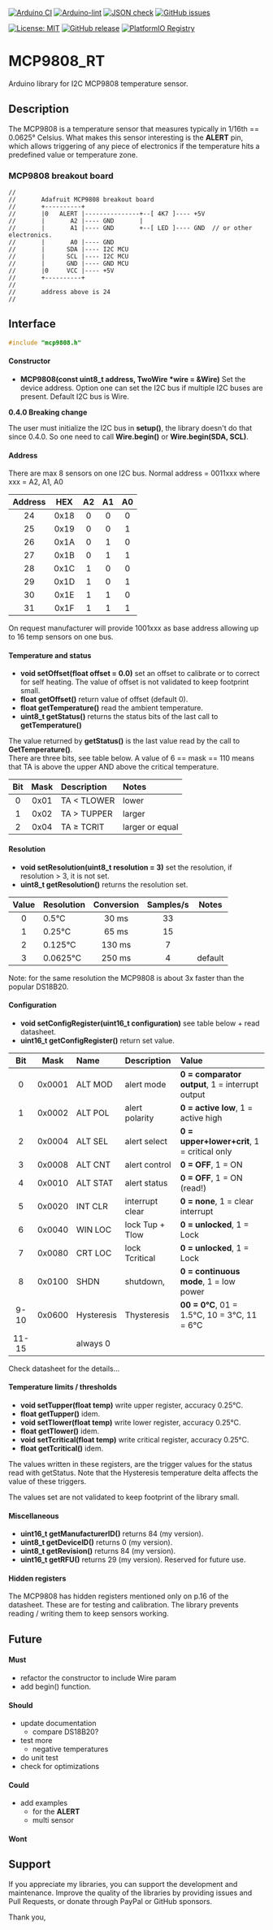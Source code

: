 
[![Arduino CI](https://github.com/RobTillaart/MCP9808_RT/workflows/Arduino%20CI/badge.svg)](https://github.com/marketplace/actions/arduino_ci)
[![Arduino-lint](https://github.com/RobTillaart/MCP9808_RT/actions/workflows/arduino-lint.yml/badge.svg)](https://github.com/RobTillaart/MCP9808_RT/actions/workflows/arduino-lint.yml)
[![JSON check](https://github.com/RobTillaart/MCP9808_RT/actions/workflows/jsoncheck.yml/badge.svg)](https://github.com/RobTillaart/MCP9808_RT/actions/workflows/jsoncheck.yml)
[![GitHub issues](https://img.shields.io/github/issues/RobTillaart/MCP9808_RT.svg)](https://github.com/RobTillaart/MCP9808_RT/issues)

[![License: MIT](https://img.shields.io/badge/license-MIT-green.svg)](https://github.com/RobTillaart/MCP9808_RT/blob/master/LICENSE)
[![GitHub release](https://img.shields.io/github/release/RobTillaart/MCP9808_RT.svg?maxAge=3600)](https://github.com/RobTillaart/MCP9808_RT/releases)
[![PlatformIO Registry](https://badges.registry.platformio.org/packages/robtillaart/library/MCP9808.svg)](https://registry.platformio.org/libraries/robtillaart/MCP9808)


# MCP9808_RT

Arduino library for I2C MCP9808 temperature sensor.


## Description

The MCP9808 is a temperature sensor that measures typically in 1/16th == 0.0625° Celsius.
What makes this sensor interesting is the **ALERT** pin, which allows triggering of any piece
of electronics if the temperature hits a predefined value or temperature zone.


### MCP9808 breakout board

```
//
//       Adafruit MCP9808 breakout board
//       +----------+
//       |0   ALERT |---------------+--[ 4K7 ]---- +5V
//       |       A2 |---- GND       |
//       |       A1 |---- GND       +--[ LED ]---- GND  // or other electronics.
//       |       A0 |---- GND
//       |      SDA |---- I2C MCU
//       |      SCL |---- I2C MCU
//       |      GND |---- GND MCU
//       |0     VCC |---- +5V
//       +----------+
//
//       address above is 24
//
```


## Interface

```cpp
#include "mcp9808.h"
```

#### Constructor

- **MCP9808(const uint8_t address, TwoWire \*wire = &Wire)** Set the device address.
Option one can set the I2C bus if multiple I2C buses are present.
Default I2C bus is Wire.

**0.4.0 Breaking change**

The user must initialize the I2C bus in **setup()**, the library doesn't do that
since 0.4.0. So one need to call **Wire.begin()** or **Wire.begin(SDA, SCL)**.


#### Address

There are max 8 sensors on one I2C bus.
Normal address = 0011xxx where xxx = A2, A1, A0  

| Address |  HEX   |  A2  |  A1  |  A0  |
|:-------:|:------:|:----:|:----:|:----:|
|    24   |  0x18  |  0   |  0   |  0   |
|    25   |  0x19  |  0   |  0   |  1   |
|    26   |  0x1A  |  0   |  1   |  0   |
|    27   |  0x1B  |  0   |  1   |  1   |
|    28   |  0x1C  |  1   |  0   |  0   |
|    29   |  0x1D  |  1   |  0   |  1   |
|    30   |  0x1E  |  1   |  1   |  0   |
|    31   |  0x1F  |  1   |  1   |  1   |

On request manufacturer will provide 1001xxx as base address 
allowing up to 16 temp sensors on one bus.


#### Temperature and status

- **void setOffset(float offset = 0.0)** set an offset to calibrate or to correct for self heating. 
The value of offset is not validated to keep footprint small.
- **float getOffset()** return value of offset (default 0).
- **float getTemperature()** read the ambient temperature.
- **uint8_t getStatus()** returns the status bits of the last call to **getTemperature()**

The value returned by **getStatus()** is the last value read by the call to **GetTemperature()**.  
There are three bits, see table below. 
A value of 6 == mask == 110 means that TA is above the upper AND above the critical temperature.

|  Bit  |  Mask  |  Description  |  Notes           |
|:-----:|:------:|:--------------|:-----------------|
|   0   |  0x01  |  TA < TLOWER  |  lower           |
|   1   |  0x02  |  TA > TUPPER  |  larger          |
|   2   |  0x04  |  TA ≥ TCRIT   |  larger or equal |


#### Resolution

- **void setResolution(uint8_t resolution = 3)** set the resolution, if resolution > 3, it is not set.
- **uint8_t getResolution()** returns the resolution set.

|  Value  |  Resolution  |  Conversion  |  Samples/s  |  Notes   |
|:-------:|:-------------|:------------:|:-----------:|:--------:|
|    0    |  0.5°C       |     30 ms    |   33        |          |
|    1    |  0.25°C      |     65 ms    |   15        |          |
|    2    |  0.125°C     |    130 ms    |   7         |          |
|    3    |  0.0625°C    |    250 ms    |   4         |  default |


Note: for the same resolution the MCP9808 is about 3x faster than 
the popular DS18B20.


#### Configuration

- **void setConfigRegister(uint16_t configuration)** see table below + read datasheet.
- **uint16_t getConfigRegister()** return set value.

| Bit   | Mask   | Name       | Description     | Value  |
|:-----:|:------:|:-----------|:----------------|:-------|
| 0     | 0x0001 | ALT MOD    | alert mode      | **0 = comparator output**,  1 = interrupt output
| 1     | 0x0002 | ALT POL    | alert polarity  | **0 = active low**,         1 = active high
| 2     | 0x0004 | ALT SEL    | alert select    | **0 = upper+lower+crit**,   1 = critical only
| 3     | 0x0008 | ALT CNT    | alert control   | **0 = OFF**,                1 = ON
| 4     | 0x0010 | ALT STAT   | alert status    | **0 = OFF**,                1 = ON  (read!)
| 5     | 0x0020 | INT CLR    | interrupt clear | **0 = none**,               1 = clear interrupt
| 6     | 0x0040 | WIN LOC    | lock Tup + Tlow | **0 = unlocked**,           1 = Lock
| 7     | 0x0080 | CRT LOC    | lock Tcritical  | **0 = unlocked**,           1 = Lock
| 8     | 0x0100 | SHDN       | shutdown,       | **0 = continuous mode**,    1 = low power
| 9-10  | 0x0600 | Hysteresis | Thysteresis     | **00 = 0°C**,  01 = 1.5°C,  10 = 3°C,  11 = 6°C
| 11-15 |        | always 0   |                 |

Check datasheet for the details...


#### Temperature limits / thresholds

- **void setTupper(float temp)** write upper register, accuracy 0.25°C.
- **float getTupper()** idem.
- **void setTlower(float temp)** write lower register, accuracy 0.25°C.
- **float getTlower()** idem.
- **void setTcritical(float temp)** write critical register, accuracy 0.25°C.
- **float getTcritical()** idem.

The values written in these registers, are the trigger values for the status
read with getStatus. Note that the Hysteresis temperature delta affects the
value of these triggers.

The values set are not validated to keep footprint of the library small.


#### Miscellaneous

- **uint16_t getManufacturerID()** returns 84 (my version).
- **uint8_t getDeviceID()** returns 0 (my version).
- **uint8_t getRevision()** returns 84 (my version).
- **uint16_t getRFU()** returns 29 (my version). Reserved for future use. 


#### Hidden registers

The MCP9808 has hidden registers mentioned only on p.16 of the datasheet.
These are for testing and calibration.
The library prevents reading / writing them to keep sensors working.


## Future

#### Must

- refactor the constructor to include Wire param
- add begin() function.


#### Should

- update documentation
  - compare DS18B20?
- test more
  - negative temperatures
- do unit test
- check for optimizations


#### Could

- add examples 
  - for the **ALERT**
  - multi sensor


#### Wont


## Support

If you appreciate my libraries, you can support the development and maintenance.
Improve the quality of the libraries by providing issues and Pull Requests, or
donate through PayPal or GitHub sponsors.

Thank you,


